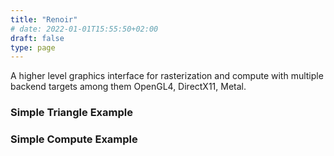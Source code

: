 ```yaml
---
title: "Renoir"
# date: 2022-01-01T15:55:50+02:00
draft: false
type: page
---
```


A higher level graphics interface for rasterization and compute with multiple backend targets among them OpenGL4, DirectX11, Metal.

### Simple Triangle Example

### Simple Compute Example